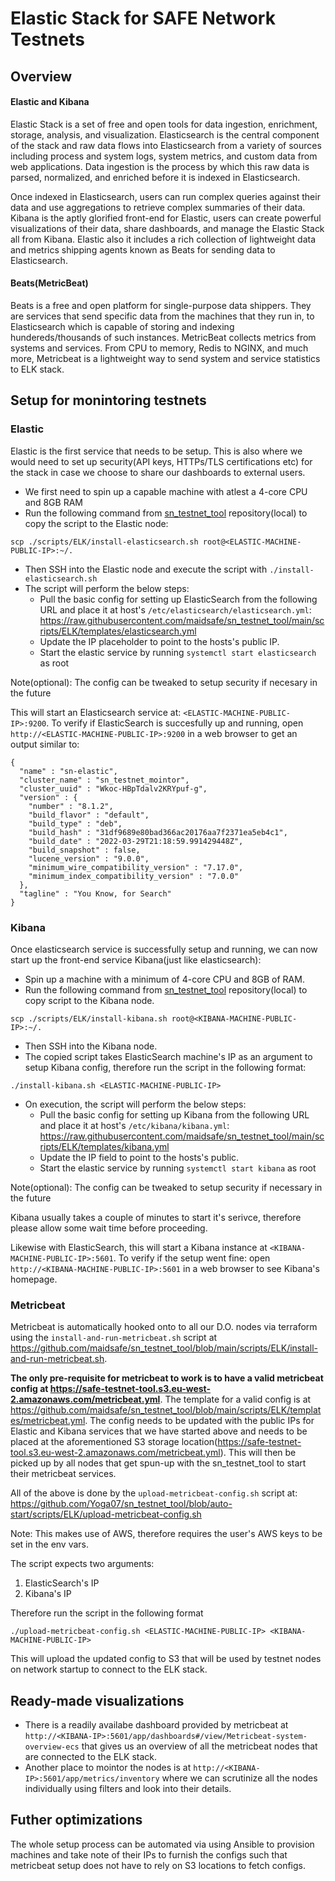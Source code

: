 # Elastic Stack for SAFE Network Testnets

## Overview

#### Elastic and Kibana
Elastic Stack is a set of free and open tools for data ingestion, enrichment, storage, analysis, and visualization. Elasticsearch is the central component of the stack and raw 
data flows into Elasticsearch from a variety of sources including process and system logs, system metrics, and custom data from web applications. Data ingestion is the process by 
which this raw data is parsed, normalized, and enriched before it is indexed in Elasticsearch. 

Once indexed in Elasticsearch, users can run complex queries against their data and use aggregations to retrieve complex summaries of their data. Kibana is the aptly glorified 
front-end for Elastic, users can create powerful visualizations of their data, share dashboards, and manage the Elastic Stack all from Kibana. Elastic also it includes a rich 
collection of lightweight data and metrics shipping agents known as Beats for sending data to Elasticsearch.


#### Beats(MetricBeat)

Beats is a free and open platform for single-purpose data shippers. They are services that send specific data from the machines that they run in, to Elasticsearch which is capable 
of storing and indexing hundereds/thousands of such instances. MetricBeat collects metrics from systems and services. From CPU to memory, Redis to NGINX, and much more, Metricbeat 
is a lightweight way to send system and service statistics to ELK stack.

## Setup for monintoring testnets

### Elastic

Elastic is the first service that needs to be setup. This is also where we would need to set up security(API keys, HTTPs/TLS certifications etc) for the stack in case we choose to 
share our dashboards to external users. 

* We first need to spin up a capable machine with atlest a 4-core CPU and 8GB RAM
* Run the following command from [sn_testnet_tool](https://github.com/maidsafe/sn_testnet_tool) repository(local) to copy the script to the Elastic node:
```
scp ./scripts/ELK/install-elasticsearch.sh root@<ELASTIC-MACHINE-PUBLIC-IP>:~/.
```
* Then SSH into the Elastic node and execute the script with `./install-elasticsearch.sh`
* The script will perform the below steps:
    * Pull the basic config for setting up ElasticSearch from the following URL  and place it at host's `/etc/elasticsearch/elasticsearch.yml`: 
https://raw.githubusercontent.com/maidsafe/sn_testnet_tool/main/scripts/ELK/templates/elasticsearch.yml
    * Update the IP placeholder to point to the hosts's public IP.
    * Start the elastic service by running `systemctl start elasticsearch` as root
    
Note(optional): The config can be tweaked to setup security if necesary in the future

This will start an Elasticsearch service at: `<ELASTIC-MACHINE-PUBLIC-IP>:9200`. To verify if ElasticSearch is succesfully up and running, open 
`http://<ELASTIC-MACHINE-PUBLIC-IP>:9200` in a web browser to get an output similar to:

```
{
  "name" : "sn-elastic",
  "cluster_name" : "sn_testnet_mointor",
  "cluster_uuid" : "Wkoc-HBpTdalv2KRYpuf-g",
  "version" : {
    "number" : "8.1.2",
    "build_flavor" : "default",
    "build_type" : "deb",
    "build_hash" : "31df9689e80bad366ac20176aa7f2371ea5eb4c1",
    "build_date" : "2022-03-29T21:18:59.991429448Z",
    "build_snapshot" : false,
    "lucene_version" : "9.0.0",
    "minimum_wire_compatibility_version" : "7.17.0",
    "minimum_index_compatibility_version" : "7.0.0"
  },
  "tagline" : "You Know, for Search"
}
```

### Kibana

Once elasticsearch service is successfully setup and running, we can now start up the front-end service Kibana(just like elasticsearch): 

* Spin up a machine with a minimum of 4-core CPU and 8GB of RAM.
* Run the following command from [sn_testnet_tool](https://github.com/maidsafe/sn_testnet_tool) repository(local) to copy script to the Kibana node.
```
scp ./scripts/ELK/install-kibana.sh root@<KIBANA-MACHINE-PUBLIC-IP>:~/.
```  
* Then SSH into the Kibana node. 
* The copied script takes ElasticSearch machine's IP as an argument to setup Kibana config, therefore run the script in the following format:
```
./install-kibana.sh <ELASTIC-MACHINE-PUBLIC-IP>
```
* On execution, the script will perform the below steps:
    * Pull the basic config for setting up Kibana from the following URL and place it at host's `/etc/kibana/kibana.yml`: 
https://raw.githubusercontent.com/maidsafe/sn_testnet_tool/main/scripts/ELK/templates/kibana.yml
    * Update the IP field to point to the hosts's public.
    * Start the elastic service by running `systemctl start kibana` as root

Note(optional): The config can be tweaked to setup security if necessary in the future

Kibana usually takes a couple of minutes to start it's serivce, therefore please allow some wait time before proceeding.

Likewise with ElasticSearch, this will start a Kibana instance at `<KIBANA-MACHINE-PUBLIC-IP>:5601`. To verify if the setup went fine: open 
`http://<KIBANA-MACHINE-PUBLIC-IP>:5601` in a web browser to see Kibana's homepage.

### Metricbeat

Metricbeat is automatically hooked onto to all our D.O. nodes via terraform using the `install-and-run-metricbeat.sh` script at 
https://github.com/maidsafe/sn_testnet_tool/blob/main/scripts/ELK/install-and-run-metricbeat.sh.

**The only pre-requisite for metricbeat to work is to have a valid metricbeat config at https://safe-testnet-tool.s3.eu-west-2.amazonaws.com/metricbeat.yml**. The template for a 
valid config is at https://github.com/maidsafe/sn_testnet_tool/blob/main/scripts/ELK/templates/metricbeat.yml. The config needs to be updated with the public IPs for Elastic and 
Kibana services that we have started above and needs to be placed at the aforementioned S3 storage location(https://safe-testnet-tool.s3.eu-west-2.amazonaws.com/metricbeat.yml). 
This will then be picked up by all nodes that get spun-up with the sn_testnet_tool to start their metricbeat services.

All of the above is done by the `upload-metricbeat-config.sh` script at: https://github.com/Yoga07/sn_testnet_tool/blob/auto-start/scripts/ELK/upload-metricbeat-config.sh

Note: This makes use of AWS, therefore requires the user's AWS keys to be set in the env vars.

The script expects two arguments:
1. ElasticSearch's IP
2. Kibana's IP

Therefore run the script in the following format
```
./upload-metricbeat-config.sh <ELASTIC-MACHINE-PUBLIC-IP> <KIBANA-MACHINE-PUBLIC-IP>
```

This will upload the updated config to S3 that will be used by testnet nodes on network startup to connect to the ELK stack.


## Ready-made visualizations

- There is a readily availabe dashboard provided by metricbeat at `http://<KIBANA-IP>:5601/app/dashboards#/view/Metricbeat-system-overview-ecs` that gives us an overview of all 
the metricbeat nodes that are connected to the ELK stack. 
- Another place to mointor the nodes is at `http://<KIBANA-IP>:5601/app/metrics/inventory` where we can scrutinize all the nodes individually using filters and look into their 
details.


## Futher optimizations

The whole setup process can be automated via using Ansible to provision machines and take note of their IPs to furnish the configs such that metricbeat setup does not have to rely 
on S3 locations to fetch configs.
